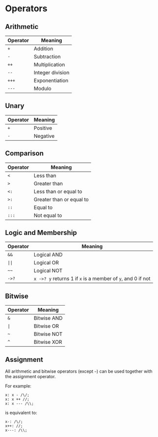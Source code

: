 # Operators


## Arithmetic

Operator | Meaning
---      | ---
`+`      | Addition
`-`      | Subtraction
`++`     | Multiplication
`--`     | Integer division
`+++`    | Exponentiation
`---`    | Modulo


## Unary

Operator | Meaning
---      | ---
`+`      | Positive
`-`      | Negative


## Comparison

Operator | Meaning
---      | ---
`<`      | Less than
`>`      | Greater than
`<:`     | Less than or equal to
`>:`     | Greater than or equal to
`::`     | Equal to
`:::`    | Not equal to


## Logic and Membership

Operator                   | Meaning
---                        | ---
`&&`                       | Logical AND
<code>&#124;&#124;</code>  | Logical OR
`~~`                       | Logical NOT
`->?`                      | `x ->? y` returns 1 if `x` is a member of `y`, and 0 if not


## Bitwise

Operator             | Meaning
---                  | ---
`&`                  | Bitwise AND
<code>&#124;</code>  | Bitwise OR
`~`                  | Bitwise NOT
`^`                  | Bitwise XOR


## Assignment

All arithmetic and bitwise operators (except `~`) can be used together with the assignment operator.

For example:

```sm
x: x - /\/;
x: x ++ //;
x: x --- /\\;
```

is equivalent to:

```sm
x-: /\/;
x++: //;
x---: /\\;
```
